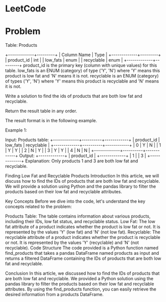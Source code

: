 # LeetCode

# Problem
Table: Products

+-------------+---------+
| Column Name | Type    |
+-------------+---------+
| product_id  | int     |
| low_fats    | enum    |
| recyclable  | enum    |
+-------------+---------+
product_id is the primary key (column with unique values) for this table.
low_fats is an ENUM (category) of type ('Y', 'N') where 'Y' means this product is low fat and 'N' means it is not.
recyclable is an ENUM (category) of types ('Y', 'N') where 'Y' means this product is recyclable and 'N' means it is not.
 

Write a solution to find the ids of products that are both low fat and recyclable.

Return the result table in any order.

The result format is in the following example.

 

Example 1:

Input: 
Products table:
+-------------+----------+------------+
| product_id  | low_fats | recyclable |
+-------------+----------+------------+
| 0           | Y        | N          |
| 1           | Y        | Y          |
| 2           | N        | Y          |
| 3           | Y        | Y          |
| 4           | N        | N          |
+-------------+----------+------------+
Output: 
+-------------+
| product_id  |
+-------------+
| 1           |
| 3           |
+-------------+
Explanation: Only products 1 and 3 are both low fat and recyclable.


Finding Low Fat and Recyclable Products
Introduction
In this article, we will discuss how to find the IDs of products that are both low fat and recyclable. We will provide a solution using Python and the pandas library to filter the products based on their low fat and recyclable attributes.

Key Concepts
Before we dive into the code, let's understand the key concepts related to the problem:

Products Table: The table contains information about various products, including their IDs, low fat status, and recyclable status.
Low Fat: The low fat attribute of a product indicates whether the product is low fat or not. It is represented by the values 'Y' (low fat) and 'N' (not low fat).
Recyclable: The recyclable attribute of a product indicates whether the product is recyclable or not. It is represented by the values 'Y' (recyclable) and 'N' (not recyclable).
Code Structure
The code provided is a Python function named find_products that takes a pandas DataFrame named products as input and returns a filtered DataFrame containing the IDs of products that are both low fat and recyclable.

Conclusion
In this article, we discussed how to find the IDs of products that are both low fat and recyclable. We provided a Python solution using the pandas library to filter the products based on their low fat and recyclable attributes. By using the find_products function, you can easily retrieve the desired information from a products DataFrame.